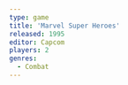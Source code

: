 ```yaml
---
type: game
title: 'Marvel Super Heroes'
released: 1995
editor: Capcom
players: 2
genres:
  - Combat
---
```

